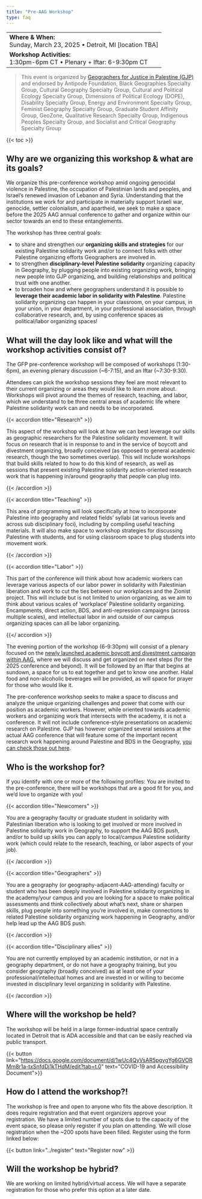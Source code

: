 ```yaml
---
title: "Pre-AAG Workshop"
type: faq
---
```


|                                                                       |
| :-------------------------------------------------------------------- |
| **Where & When:** <br> Sunday, March 23, 2025 • Detroit, MI [location TBA] |
| **Workshop Activities:** <br> 1:30pm-6pm CT • Plenary + Iftar: 6-9:30pm CT |

> This event is organized by [Geographers for Justice in Palestine (GJP)](./) and endorsed by Antipode Foundation, Black Geographies Specialty Group, Cultural Geography Specialty Group, Cultural and Political Ecology Specialty Group, Dimensions of Political Ecology (DOPE), Disability Specialty Group, Energy and Environment Specialty Group, Feminist Geography Specialty Group, Graduate Student Affinity Group, GeoZone, Qualitative Research Specialty Group, Indigenous Peoples Specialty Group, and Socialist and Critical Geography Specialty Group

{{< toc >}}

## Why are we organizing this workshop & what are its goals? 

We organize this pre-conference workshop amid ongoing genocidal violence in Palestine, the occupation of Palestinian lands and peoples, and Israel’s renewed invasion of Lebanon and Syria. Understanding that the institutions we work for and participate in materially support Israeli war, genocide, settler colonialism, and apartheid, we seek to make a space before the 2025 AAG annual conference to gather and organize within our sector towards an end to these entanglements.

The workshop has three central goals:
- to share and strengthen our **organizing skills and strategies** for our existing Palestine solidarity work and/or to connect folks with other Palestine organizing efforts Geographers are involved in. 
- to strengthen **disciplinary-level Palestine solidarity** organizing capacity in Geography, by plugging people into existing organizing work, bringing new people into GJP organizing, and building relationships and political trust with one another. 
- to broaden how and where geographers understand it is possible to **leverage their academic labor in solidarity with Palestine**. Palestine solidarity organizing can happen in your classroom, on your campus, in your union, in your department, in your professional association, through collaborative research, and, by using conference spaces as political/labor organizing spaces!

## What will the day look like and what will the workshop activities consist of?

The GFP pre-conference workshop will be composed of workshops (1:30-6pm), an evening plenary discussion (~6-7:15), and an Iftar (~7:30-9:30). 

Attendees can pick the workshop sessions they feel are most relevant to their current organizing or areas they would like to learn more about. Workshops will pivot around the themes of research, teaching, and labor, which we understand to be three central areas of academic life where Palestine solidarity work can and needs to be incorporated.

{{< accordion title="Research" >}}

This aspect of the workshop will look at how we can best leverage our skills as geographic researchers for the Palestine solidarity movement. It will focus on research that is in response to and in the service of boycott and divestment organizing, broadly conceived (as opposed to general academic research, though the two sometimes overlap). This will include workshops that build skills related to how to do this kind of research, as well as sessions that present existing Palestine solidarity action-oriented research work that is happening in/around geography that people can plug into. 

{{< /accordion >}}

{{< accordion title="Teaching" >}}

This area of programming will look specifically at how to incorporate Palestine into geography and related fields’ syllabi (at various levels and across sub disciplinary foci), including by compiling useful teaching materials. It will also make space to workshop strategies for discussing Palestine with students, and for using classroom space to plug students into movement work. 

{{< /accordion >}}

{{< accordion title="Labor" >}}

This part of the conference will think about how academic workers can leverage various aspects of our labor power in solidarity with Palestinian liberation and work to cut the ties between our workplaces and the Zionist project. This will include but is not limited to union organizing, as we aim to think about various scales of ‘workplace’ Palestine solidarity organizing. Encampments, direct action, BDS, and anti-repression campaigns (across multiple scales), and intellectual labor in and outside of our campus organizing spaces can all be labor organizing. 

{{</ accordion >}}

The evening portion of the workshop (6-9:30pm) will consist of a plenary focused on the [newly launched academic boycott and divestment campaign within AAG](/pledge), where we will discuss and get organized on next steps (for the 2025 conference and beyond). It will be followed by an Iftar that begins at sundown, a space for us to eat together and get to know one another. Halal food and non-alcoholic beverages will be provided, as will space for prayer for those who would like it. 
 
The pre-conference workshop seeks to make a space to discuss and analyze the unique organizing challenges and power that come with our position as academic workers. However, while oriented towards academic workers and organizing work that intersects with the academy, it is not a conference. It will not include conference-style presentations on academic research on Palestine. GJP has however organized several sessions at the actual AAG conference that will feature some of the important recent research work happening around Palestine and BDS in the Geography, [you can check those out here](/research).

## Who is the workshop for?

If you identify with one or more of the following profiles: You are invited to the pre-conference, there will be workshops that are a good fit for you, and we’d love to organize with you!
 
{{< accordion title="Newcomers" >}}

You are a geography faculty or graduate student in solidarity with Palestinian liberation who is looking to get involved or more involved in Palestine solidarity work in Geography, to support the AAG BDS push, and/or to build up skills you can apply to local/campus Palestine solidarity work (which could relate to the research, teaching, or labor aspects of your job).

{{< /accordion >}}

{{< accordion title="Geographers" >}}

You are a geography (or geography-adjacent-AAG-attending) faculty or student who has been deeply involved in Palestine solidarity organizing in the academy/your campus and you are looking for a space to make political assessments and think collectively about what’s next, share or sharpen skills, plug people into something you’re involved in, make connections to related Palestine solidarity organizing work happening in Geography, and/or help lead up the AAG BDS push.

{{< /accordion >}}

{{< accordion title="Disciplinary allies" >}}

You are not currently employed by an academic institution, or not in a geography department, or do not have a geography training, but you consider geography (broadly conceived) as at least one of your professional/intellectual homes and are invested in or willing to become invested in disciplinary level organizing in solidarity with Palestine.

{{< /accordion >}}

## Where will the workshop be held?

The workshop will be held in a large former-industrial space centrally located in Detroit that is ADA accessible and that can be easily reached via public transport.

{{< button link="https://docs.google.com/document/d/1wUc4QyVsAR5pgvgYg6GVORMm8r1a-txSnfdDj1kTHdM/edit?tab=t.0" text="COVID-19 and Accessibility Document">}}

## How do I attend the workshop?! 

The workshop is free and open to anyone who fits the above description. It does require registration and that event organizers approve your registration. We have a limited number of spots due to the capacity of the event space, so please only register if you plan on attending. We will close registration when the ~200 spots have been filled. Register using the form linked below:

{{< button link="../register" text="Register now" >}}

## Will the workshop be hybrid?

We are working on limited hybrid/virtual access. We will have a separate registration for those who prefer this option at a later date.